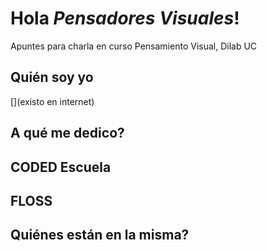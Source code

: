 # Hola *Pensadores Visuales*!
Apuntes para charla en curso Pensamiento Visual, Dilab UC

## Quién soy yo
[](existo en internet)
## A qué me dedico?
## CODED Escuela
## FLOSS
## Quiénes están en la misma?
